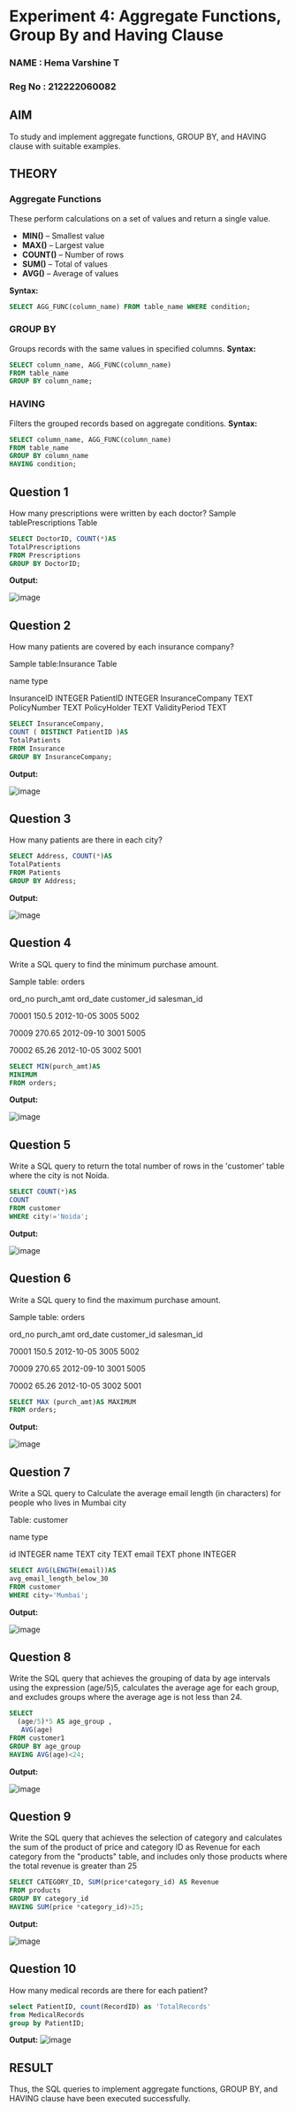 # Experiment 4: Aggregate Functions, Group By and Having Clause
### NAME : Hema Varshine T
### Reg No : 212222060082
## AIM
To study and implement aggregate functions, GROUP BY, and HAVING clause with suitable examples.

## THEORY

### Aggregate Functions
These perform calculations on a set of values and return a single value.

- **MIN()** – Smallest value  
- **MAX()** – Largest value  
- **COUNT()** – Number of rows  
- **SUM()** – Total of values  
- **AVG()** – Average of values

**Syntax:**
```sql
SELECT AGG_FUNC(column_name) FROM table_name WHERE condition;
```
### GROUP BY
Groups records with the same values in specified columns.
**Syntax:**
```sql
SELECT column_name, AGG_FUNC(column_name)
FROM table_name
GROUP BY column_name;
```
### HAVING
Filters the grouped records based on aggregate conditions.
**Syntax:**
```sql
SELECT column_name, AGG_FUNC(column_name)
FROM table_name
GROUP BY column_name
HAVING condition;
```

**Question 1**
--

How many prescriptions were written by each doctor?
Sample tablePrescriptions Table
```sql
SELECT DoctorID, COUNT(*)AS
TotalPrescriptions
FROM Prescriptions
GROUP BY DoctorID;
```

**Output:**

![image](https://github.com/user-attachments/assets/c5ecb054-0dcb-4489-baa4-2b30c8238a73)


**Question 2**
---
How many patients are covered by each insurance company?

Sample table:Insurance Table

name type

InsuranceID INTEGER PatientID INTEGER InsuranceCompany TEXT PolicyNumber TEXT PolicyHolder TEXT ValidityPeriod TEXT

```sql
SELECT InsuranceCompany,
COUNT ( DISTINCT PatientID )AS
TotalPatients
FROM Insurance
GROUP BY InsuranceCompany;
```

**Output:**

![image](https://github.com/user-attachments/assets/02784127-99c3-429f-ad06-d69b605a5c7b)

**Question 3**
---

How many patients are there in each city?

```sql
SELECT Address, COUNT(*)AS
TotalPatients
FROM Patients
GROUP BY Address;
```

**Output:**

![image](https://github.com/user-attachments/assets/38f989b2-c1f9-4278-8f02-1497e0eebb7a)

**Question 4**
---
Write a SQL query to find the minimum purchase amount.

Sample table: orders

ord_no purch_amt ord_date customer_id salesman_id

70001 150.5 2012-10-05 3005 5002

70009 270.65 2012-09-10 3001 5005

70002 65.26 2012-10-05 3002 5001

```sql
SELECT MIN(purch_amt)AS
MINIMUM
FROM orders;
```

**Output:**

![image](https://github.com/user-attachments/assets/77336749-974a-44be-ba09-0ec0fd4e04ad)

**Question 5**
---
Write a SQL query to return the total number of rows in the 'customer' table where the city is not Noida.

```sql
SELECT COUNT(*)AS 
COUNT
FROM customer
WHERE city!='Noida';
```

**Output:**

![image](https://github.com/user-attachments/assets/d1974d6a-e83a-47df-aa64-0256aea51d3e)

**Question 6**
---

Write a SQL query to find the maximum purchase amount.

Sample table: orders

ord_no purch_amt ord_date customer_id salesman_id

70001 150.5 2012-10-05 3005 5002

70009 270.65 2012-09-10 3001 5005

70002 65.26 2012-10-05 3002 5001

```sql
SELECT MAX (purch_amt)AS MAXIMUM
FROM orders;
```

**Output:**

![image](https://github.com/user-attachments/assets/f6e9c531-1bcb-4bb9-bbaa-a6c0b8485a12)

**Question 7**
---
Write a SQL query to Calculate the average email length (in characters) for people who lives in Mumbai city

Table: customer

name type

id INTEGER name TEXT
city TEXT email TEXT phone INTEGER

```sql
SELECT AVG(LENGTH(email))AS
avg_email_length_below_30
FROM customer
WHERE city='Mumbai';
```

**Output:**

![image](https://github.com/user-attachments/assets/ca601445-a16b-442f-aae8-0900b5334b75)

**Question 8**
---
Write the SQL query that achieves the grouping of data by age intervals using the expression (age/5)5, calculates the average age for each group, and excludes groups where the average age is not less than 24.

```sql
SELECT
  (age/5)*5 AS age_group ,
   AVG(age)
FROM customer1
GROUP BY age_group 
HAVING AVG(age)<24;
```

**Output:**

![image](https://github.com/user-attachments/assets/3b0e0130-41c2-42cb-b857-2688573e0f7e)

**Question 9**
---
Write the SQL query that achieves the selection of category and calculates the sum of the product of price and category ID as Revenue for each category from the "products" table, and includes only those products where the total revenue is greater than 25

```sql
SELECT CATEGORY_ID, SUM(price*category_id) AS Revenue
FROM products
GROUP BY category_id
HAVING SUM(price *category_id)>25;
```

**Output:**

![image](https://github.com/user-attachments/assets/dcd2a606-3aaf-466c-ba73-ae9acfbc394b)

**Question 10**
---
How many medical records are there for each patient?

```sql
select PatientID, count(RecordID) as 'TotalRecords'
from MedicalRecords
group by PatientID;
```

**Output:**
![image](https://github.com/user-attachments/assets/b45b235a-cc86-420d-84ac-4c4a3aefb6d5)


## RESULT
Thus, the SQL queries to implement aggregate functions, GROUP BY, and HAVING clause have been executed successfully.
